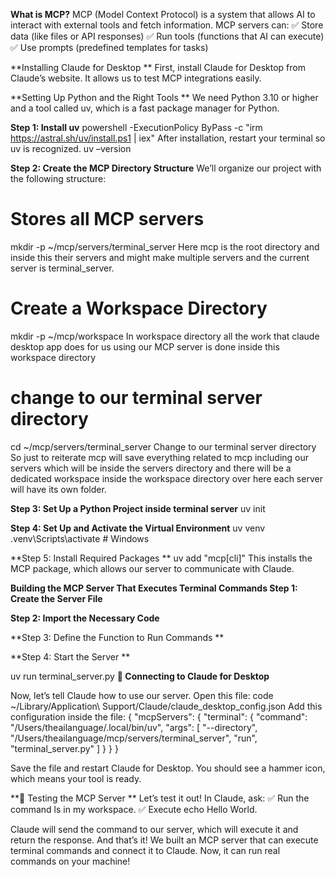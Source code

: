 **What is MCP?**
 MCP (Model Context Protocol) is a system that allows AI to interact with external tools and fetch information. 
MCP servers can: 
✅ Store data (like files or API responses) 
✅ Run tools (functions that AI can execute) 
✅ Use prompts (predefined templates for tasks)

**Installing Claude for Desktop **
First, install Claude for Desktop from Claude’s website. It allows us to test MCP integrations easily.

**Setting Up Python and the Right Tools **
We need Python 3.10 or higher and a tool called uv, which is a fast package manager for Python. 

**Step 1: Install uv**
powershell -ExecutionPolicy ByPass -c "irm https://astral.sh/uv/install.ps1 | iex"
After installation, restart your terminal so uv is recognized.
uv –version

**Step 2: Create the MCP Directory Structure**
We’ll organize our project with the following structure:
# Stores all MCP servers
mkdir -p ~/mcp/servers/terminal_server 
Here mcp is the root directory and inside this their servers and might make multiple servers and the current server is terminal_server.

# Create a Workspace Directory	
mkdir -p ~/mcp/workspace 
In workspace directory all the work that claude desktop app does for us using our MCP server is done inside this workspace directory 

# change to our terminal server directory
cd ~/mcp/servers/terminal_server
Change to our terminal server directory So just to reiterate mcp will save everything related to mcp including our servers which will be inside the servers directory and there will be a dedicated workspace inside the workspace directory over here each server will have its own folder.

**Step 3: Set Up a Python Project inside terminal server**
uv init 

**Step 4: Set Up and Activate the Virtual Environment** 
uv venv
.venv\Scripts\activate # Windows

**Step 5: Install Required Packages **
uv add "mcp[cli]" 
This installs the MCP package, which allows our server to communicate with Claude.

**Building the MCP Server That Executes Terminal Commands
Step 1: Create the Server File**

**Step 2: Import the Necessary Code** 

**Step 3: Define the Function to Run Commands **

**Step 4: Start the Server **

uv run terminal_server.py 
**📌 Connecting to Claude for Desktop**

Now, let’s tell Claude how to use our server. Open this file: 
code ~/Library/Application\ Support/Claude/claude_desktop_config.json 
Add this configuration inside the file: 
{ 
"mcpServers": { 
      "terminal": {
           "command": "/Users/theailanguage/.local/bin/uv", 
           "args": [ 
                "--directory", "/Users/theailanguage/mcp/servers/terminal_server", 
                "run", "terminal_server.py"
 	]
        }
    }
 }

 Save the file and restart Claude for Desktop. You should see a hammer icon, which means your tool is ready.

**📌 Testing the MCP Server **
Let’s test it out! In Claude, ask: 
✅ Run the command ls in my workspace. 
✅ Execute echo Hello World.

Claude will send the command to our server, which will execute it and return the response.
And that’s it! We built an MCP server that can execute terminal commands and connect it to Claude. Now, it can run real commands on your machine!


